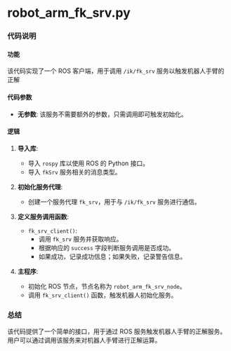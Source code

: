 # robot_arm_fk_srv.py
### 代码说明

#### 功能

该代码实现了一个 ROS 客户端，用于调用 `/ik/fk_srv` 服务以触发机器人手臂的正解

#### 代码参数

- **无参数**: 该服务不需要额外的参数，只需调用即可触发初始化。

#### 逻辑

1. **导入库**:

   - 导入 `rospy` 库以使用 ROS 的 Python 接口。
   - 导入 `fkSrv` 服务相关的消息类型。

2. **初始化服务代理**:

   - 创建一个服务代理 `fk_srv`，用于与 `/ik/fk_srv` 服务进行通信。

3. **定义服务调用函数**:

   - `fk_srv_client()`:
     - 调用 `fk_srv` 服务并获取响应。
     - 根据响应的 `success` 字段判断服务调用是否成功。
     - 如果成功，记录成功信息；如果失败，记录警告信息。

4. **主程序**:

   - 初始化 ROS 节点，节点名称为 `robot_arm_fk_srv_node`。
   - 调用 `fk_srv_client()` 函数，触发机器人初始化服务。

### 总结

该代码提供了一个简单的接口，用于通过 ROS 服务触发机器人手臂的正解服务。用户可以通过调用该服务来对机器人手臂进行正解运算。